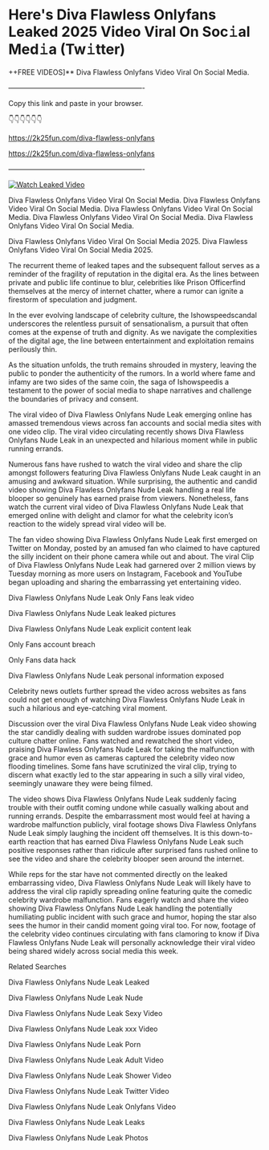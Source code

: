 # Here's Diva Flawless Onlyfans Leaked 2025 Video Viral On Soc𝚒al Med𝚒a (Tw𝚒tter)

++FREE VIDEOS]** Diva Flawless Onlyfans Video Viral On Social Media.

———————————————————-

Copy this link and paste in your browser.

👇👇👇👇👇👇

https://2k25fun.com/diva-flawless-onlyfans

https://2k25fun.com/diva-flawless-onlyfans

———————————————————-

[![Watch Leaked Video](https://miro.medium.com/v2/resize:fit:828/format:webp/1*cilzJN44JGOrTw9NJCrNHA.gif "Watch Leaked Video")](https://2k25fun.com/diva-flawless-onlyfans)

Diva Flawless Onlyfans Video Viral On Social Media. Diva Flawless Onlyfans Video Viral On Social Media. Diva Flawless Onlyfans Video Viral On Social Media. Diva Flawless Onlyfans Video Viral On Social Media. Diva Flawless Onlyfans Video Viral On Social Media.

Diva Flawless Onlyfans Video Viral On Social Media 2025. Diva Flawless Onlyfans Video Viral On Social Media 2025.

The recurrent theme of leaked tapes and the subsequent fallout serves as a reminder of the fragility of reputation in the digital era. As the lines between private and public life continue to blur, celebrities like Prison Officerfind themselves at the mercy of internet chatter, where a rumor can ignite a firestorm of speculation and judgment.

In the ever evolving landscape of celebrity culture, the Ishowspeedscandal underscores the relentless pursuit of sensationalism, a pursuit that often comes at the expense of truth and dignity. As we navigate the complexities of the digital age, the line between entertainment and exploitation remains perilously thin.

As the situation unfolds, the truth remains shrouded in mystery, leaving the public to ponder the authenticity of the rumors. In a world where fame and infamy are two sides of the same coin, the saga of Ishowspeedis a testament to the power of social media to shape narratives and challenge the boundaries of privacy and consent.

The viral video of Diva Flawless Onlyfans Nude Leak emerging online has amassed tremendous views across fan accounts and social media sites with one video clip. The viral video circulating recently shows Diva Flawless Onlyfans Nude Leak in an unexpected and hilarious moment while in public running errands.

Numerous fans have rushed to watch the viral video and share the clip amongst followers featuring Diva Flawless Onlyfans Nude Leak caught in an amusing and awkward situation. While surprising, the authentic and candid video showing Diva Flawless Onlyfans Nude Leak handling a real life blooper so genuinely has earned praise from viewers. Nonetheless, fans watch the current viral video of Diva Flawless Onlyfans Nude Leak that emerged online with delight and clamor for what the celebrity icon’s reaction to the widely spread viral video will be.

The fan video showing Diva Flawless Onlyfans Nude Leak first emerged on Twitter on Monday, posted by an amused fan who claimed to have captured the silly incident on their phone camera while out and about. The viral Clip of Diva Flawless Onlyfans Nude Leak had garnered over 2 million views by Tuesday morning as more users on Instagram, Facebook and YouTube began uploading and sharing the embarrassing yet entertaining video.

Diva Flawless Onlyfans Nude Leak Only Fans leak video

Diva Flawless Onlyfans Nude Leak leaked pictures

Diva Flawless Onlyfans Nude Leak explicit content leak

Only Fans account breach

Only Fans data hack

Diva Flawless Onlyfans Nude Leak personal information exposed

Celebrity news outlets further spread the video across websites as fans could not get enough of watching Diva Flawless Onlyfans Nude Leak in such a hilarious and eye-catching viral moment.

Discussion over the viral Diva Flawless Onlyfans Nude Leak video showing the star candidly dealing with sudden wardrobe issues dominated pop culture chatter online. Fans watched and rewatched the short video, praising Diva Flawless Onlyfans Nude Leak for taking the malfunction with grace and humor even as cameras captured the celebrity video now flooding timelines. Some fans have scrutinized the viral clip, trying to discern what exactly led to the star appearing in such a silly viral video, seemingly unaware they were being filmed.

The video shows Diva Flawless Onlyfans Nude Leak suddenly facing trouble with their outfit coming undone while casually walking about and running errands. Despite the embarrassment most would feel at having a wardrobe malfunction publicly, viral footage shows Diva Flawless Onlyfans Nude Leak simply laughing the incident off themselves. It is this down-to-earth reaction that has earned Diva Flawless Onlyfans Nude Leak such positive responses rather than ridicule after surprised fans rushed online to see the video and share the celebrity blooper seen around the internet.

While reps for the star have not commented directly on the leaked embarrassing video, Diva Flawless Onlyfans Nude Leak will likely have to address the viral clip rapidly spreading online featuring quite the comedic celebrity wardrobe malfunction. Fans eagerly watch and share the video showing Diva Flawless Onlyfans Nude Leak handling the potentially humiliating public incident with such grace and humor, hoping the star also sees the humor in their candid moment going viral too. For now, footage of the celebrity video continues circulating with fans clamoring to know if Diva Flawless Onlyfans Nude Leak will personally acknowledge their viral video being shared widely across social media this week.

Related Searches

Diva Flawless Onlyfans Nude Leak Leaked

Diva Flawless Onlyfans Nude Leak Nude

Diva Flawless Onlyfans Nude Leak Sexy Video

Diva Flawless Onlyfans Nude Leak xxx Video

Diva Flawless Onlyfans Nude Leak Porn

Diva Flawless Onlyfans Nude Leak Adult Video

Diva Flawless Onlyfans Nude Leak Shower Video

Diva Flawless Onlyfans Nude Leak Twitter Video

Diva Flawless Onlyfans Nude Leak Onlyfans Video

Diva Flawless Onlyfans Nude Leak Leaks

Diva Flawless Onlyfans Nude Leak Photos